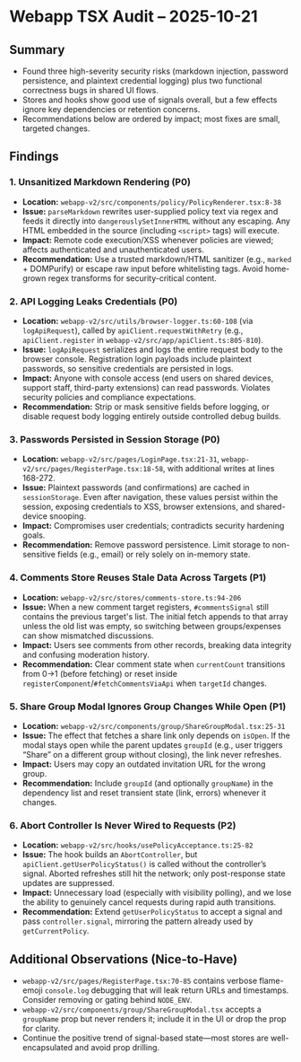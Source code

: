 # Webapp TSX Audit – 2025-10-21

## Summary
- Found three high-severity security risks (markdown injection, password persistence, and plaintext credential logging) plus two functional correctness bugs in shared UI flows.
- Stores and hooks show good use of signals overall, but a few effects ignore key dependencies or retention concerns.
- Recommendations below are ordered by impact; most fixes are small, targeted changes.

## Findings

### 1. Unsanitized Markdown Rendering (P0)
- **Location:** `webapp-v2/src/components/policy/PolicyRenderer.tsx:8-38`
- **Issue:** `parseMarkdown` rewrites user-supplied policy text via regex and feeds it directly into `dangerouslySetInnerHTML` without any escaping. Any HTML embedded in the source (including `<script>` tags) will execute.
- **Impact:** Remote code execution/XSS whenever policies are viewed; affects authenticated and unauthenticated users.
- **Recommendation:** Use a trusted markdown/HTML sanitizer (e.g., `marked` + DOMPurify) or escape raw input before whitelisting tags. Avoid home-grown regex transforms for security-critical content.

### 2. API Logging Leaks Credentials (P0)
- **Location:** `webapp-v2/src/utils/browser-logger.ts:60-108` (via `logApiRequest`), called by `apiClient.requestWithRetry` (e.g., `apiClient.register` in `webapp-v2/src/app/apiClient.ts:805-810`).
- **Issue:** `logApiRequest` serializes and logs the entire request body to the browser console. Registration login payloads include plaintext passwords, so sensitive credentials are persisted in logs.
- **Impact:** Anyone with console access (end users on shared devices, support staff, third-party extensions) can read passwords. Violates security policies and compliance expectations.
- **Recommendation:** Strip or mask sensitive fields before logging, or disable request body logging entirely outside controlled debug builds.

### 3. Passwords Persisted in Session Storage (P0)
- **Location:** `webapp-v2/src/pages/LoginPage.tsx:21-31`, `webapp-v2/src/pages/RegisterPage.tsx:18-58`, with additional writes at lines 168-272.
- **Issue:** Plaintext passwords (and confirmations) are cached in `sessionStorage`. Even after navigation, these values persist within the session, exposing credentials to XSS, browser extensions, and shared-device snooping.
- **Impact:** Compromises user credentials; contradicts security hardening goals.
- **Recommendation:** Remove password persistence. Limit storage to non-sensitive fields (e.g., email) or rely solely on in-memory state.

### 4. Comments Store Reuses Stale Data Across Targets (P1)
- **Location:** `webapp-v2/src/stores/comments-store.ts:94-206`
- **Issue:** When a new comment target registers, `#commentsSignal` still contains the previous target's list. The initial fetch appends to that array unless the old list was empty, so switching between groups/expenses can show mismatched discussions.
- **Impact:** Users see comments from other records, breaking data integrity and confusing moderation history.
- **Recommendation:** Clear comment state when `currentCount` transitions from 0→1 (before fetching) or reset inside `registerComponent`/`#fetchCommentsViaApi` when `targetId` changes.

### 5. Share Group Modal Ignores Group Changes While Open (P1)
- **Location:** `webapp-v2/src/components/group/ShareGroupModal.tsx:25-31`
- **Issue:** The effect that fetches a share link only depends on `isOpen`. If the modal stays open while the parent updates `groupId` (e.g., user triggers “Share” on a different group without closing), the link never refreshes.
- **Impact:** Users may copy an outdated invitation URL for the wrong group.
- **Recommendation:** Include `groupId` (and optionally `groupName`) in the dependency list and reset transient state (link, errors) whenever it changes.

### 6. Abort Controller Is Never Wired to Requests (P2)
- **Location:** `webapp-v2/src/hooks/usePolicyAcceptance.ts:25-82`
- **Issue:** The hook builds an `AbortController`, but `apiClient.getUserPolicyStatus()` is called without the controller’s signal. Aborted refreshes still hit the network; only post-response state updates are suppressed.
- **Impact:** Unnecessary load (especially with visibility polling), and we lose the ability to genuinely cancel requests during rapid auth transitions.
- **Recommendation:** Extend `getUserPolicyStatus` to accept a signal and pass `controller.signal`, mirroring the pattern already used by `getCurrentPolicy`.

## Additional Observations (Nice-to-Have)
- `webapp-v2/src/pages/RegisterPage.tsx:70-85` contains verbose flame-emoji `console.log` debugging that will leak return URLs and timestamps. Consider removing or gating behind `NODE_ENV`.
- `webapp-v2/src/components/group/ShareGroupModal.tsx` accepts a `groupName` prop but never renders it; include it in the UI or drop the prop for clarity.
- Continue the positive trend of signal-based state—most stores are well-encapsulated and avoid prop drilling.
